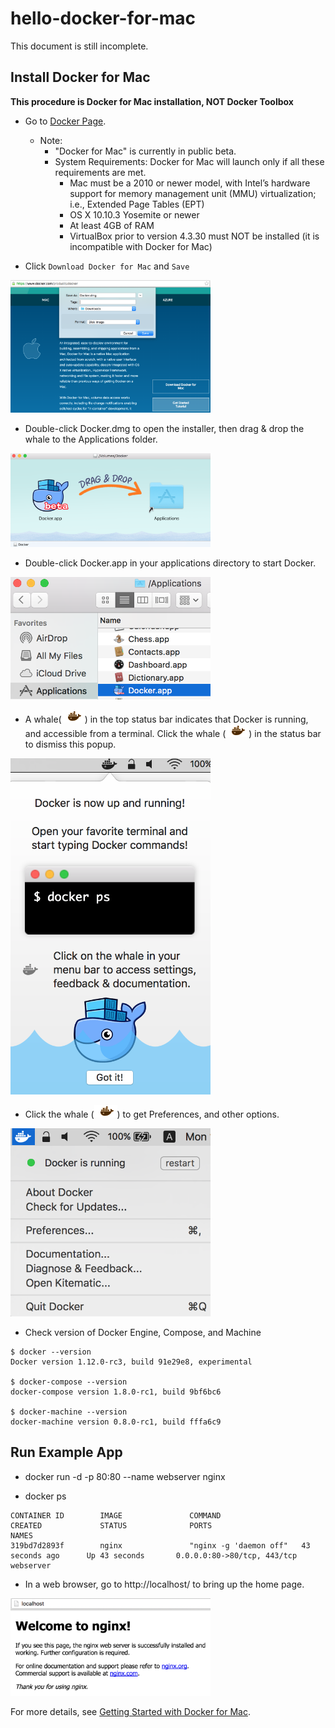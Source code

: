 # hello-docker-for-mac

This document is still incomplete.


## Install Docker for Mac

**This procedure is Docker for Mac installation, NOT Docker Toolbox**

- Go to [Docker Page](https://www.docker.com/products/docker).

  - Note:
    - "Docker for Mac" is currently in public beta.
    - System Requirements: Docker for Mac will launch only if all these requirements are met.
      - Mac must be a 2010 or newer model, with Intel’s hardware support for memory management unit (MMU) virtualization; i.e., Extended Page Tables (EPT)
      - OS X 10.10.3 Yosemite or newer
      - At least 4GB of RAM
      - VirtualBox prior to version 4.3.30 must NOT be installed (it is incompatible with Docker for Mac)

- Click `Download Docker for Mac` and `Save`

<img src="https://github.com/Soichiro75/hello-docker-for-mac/blob/master/images/2016-07-07_DownloadDockerDmg.png" width="320px">

- Double-click Docker.dmg to open the installer, then drag & drop the whale to the Applications folder.

<img src="https://github.com/Soichiro75/hello-docker-for-mac/blob/master/images/2016-07-11_01_InstallDocker.png" width="320px">

- Double-click Docker.app in your applications directory to start Docker.

<img src="https://github.com/Soichiro75/hello-docker-for-mac/blob/master/images/2016-07-11_02_OpenDocker.png" width="320px">

- A whale(<img src="https://github.com/Soichiro75/hello-docker-for-mac/blob/master/images/2016-07-11_06_whale-x.png">) in the top status bar indicates that Docker is running, and accessible from a terminal. Click the whale (<img src="https://github.com/Soichiro75/hello-docker-for-mac/blob/master/images/2016-07-11_06_whale-x.png">) in the status bar to dismiss this popup.

<img src="https://github.com/Soichiro75/hello-docker-for-mac/blob/master/images/2016-07-11_07_RunningDocker.png" width="320px">

- Click the whale (<img src="https://github.com/Soichiro75/hello-docker-for-mac/blob/master/images/2016-07-11_06_whale-x.png">) to get Preferences, and other options.

<img src="https://github.com/Soichiro75/hello-docker-for-mac/blob/master/images/2016-07-11_08_ClickTheWhale.png" width="320px">

- Check version of Docker Engine, Compose, and Machine

```
$ docker --version
Docker version 1.12.0-rc3, build 91e29e8, experimental

$ docker-compose --version
docker-compose version 1.8.0-rc1, build 9bf6bc6

$ docker-machine --version
docker-machine version 0.8.0-rc1, build fffa6c9
```


## Run Example App

- docker run -d -p 80:80 --name webserver nginx

- docker ps

```
CONTAINER ID        IMAGE               COMMAND                  CREATED             STATUS              PORTS                         NAMES
319bd7d2893f        nginx               "nginx -g 'daemon off"   43 seconds ago      Up 43 seconds       0.0.0.0:80->80/tcp, 443/tcp   webserver
```

- In a web browser, go to http://localhost/ to bring up the home page.

<img src="https://github.com/Soichiro75/hello-docker-for-mac/blob/master/images/2016-07-11_09_WelcomeToNginx.png" width="320px">

For more details, see [Getting Started with Docker for Mac](https://docs.docker.com/docker-for-mac/).
